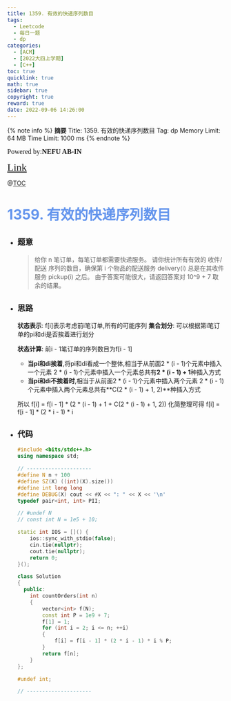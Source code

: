 ```yaml
---
title: 1359. 有效的快递序列数目
tags:
  - Leetcode
  - 每日一题
  - dp
categories:
  - [ACM] 
  - [2022大四上学期] 
  - [C++]
toc: true
quicklink: true
math: true
sidebar: true
copyright: true
reward: true
date: 2022-09-06 14:26:00
---
```



{% note info %}
**摘要**
Title: 1359. 有效的快递序列数目
Tag: dp
Memory Limit: 64 MB
Time Limit: 1000 ms
{% endnote %}
<!-- more -->

<font size=3 face=楷体>Powered by:**NEFU AB-IN**</font>

<font color=#FFA500 size=5 face=楷体>[Link](https://leetcode.cn/problems/count-all-valid-pickup-and-delivery-options/)</font>

@[TOC](文章目录)

# <font color=#6495ED size=6>1359. 有效的快递序列数目</font>

* ## <font size=4 face=粗体>题意</font>

  >给你 n 笔订单，每笔订单都需要快递服务。
  >请你统计所有有效的 收件/配送 序列的数目，确保第 i 个物品的配送服务 delivery(i) 总是在其收件服务 pickup(i) 之后。
  >由于答案可能很大，请返回答案对 10^9 + 7 取余的结果。

* ## <font size=4 face=粗体>思路</font>

  **状态表示**: f[i]表示考虑前i笔订单,所有的可能序列
  **集合划分**: 可以根据第i笔订单的pi和di是否挨着进行划分

  **状态计算**:
  前i - 1笔订单的序列数目为f[i - 1]
  * **当pi和di挨着**,将pi和di看成一个整体,相当于从前面2 * (i - 1)个元素中插入一个元素
    2 * (i - 1)个元素中插入一个元素总共有**2 * (i - 1) + 1**种插入方式
  * **当pi和di不挨着时**,相当于从前面2 * (i - 1)个元素中插入两个元素
    2 * (i - 1)个元素中插入两个元素总共有**C(2 * (i - 1) + 1, 2)**种插入方式

  所以 f[i] = f[i - 1] * (2 * (i - 1) + 1 + C(2 * (i - 1) + 1, 2))
  化简整理可得 f[i] = f[i - 1] * (2 * i - 1) * i

* ## <font size=4 face=粗体>代码</font>

  ```cpp
  #include <bits/stdc++.h>
  using namespace std;

  // ---------------------
  #define N n + 100
  #define SZ(X) ((int)(X).size())
  #define int long long
  #define DEBUG(X) cout << #X << ": " << X << '\n'
  typedef pair<int, int> PII;

  // #undef N
  // const int N = 1e5 + 10;

  static int IOS = []() {
      ios::sync_with_stdio(false);
      cin.tie(nullptr);
      cout.tie(nullptr);
      return 0;
  }();

  class Solution
  {
    public:
      int countOrders(int n)
      {
          vector<int> f(N);
          const int P = 1e9 + 7;
          f[1] = 1;
          for (int i = 2; i <= n; ++i)
          {
              f[i] = f[i - 1] * (2 * i - 1) * i % P;
          }
          return f[n];
      }
  };

  #undef int;

  // ---------------------
  ```